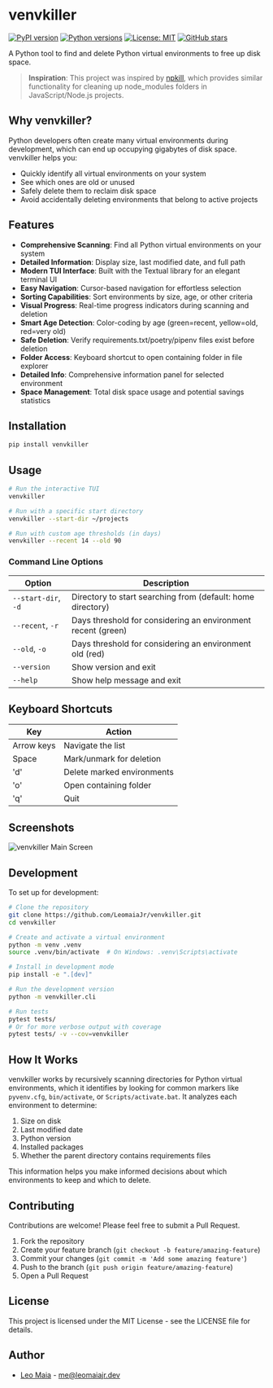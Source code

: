 # venvkiller

[![PyPI version](https://img.shields.io/pypi/v/venvkiller.svg)](https://pypi.org/project/venvkiller/)
[![Python versions](https://img.shields.io/pypi/pyversions/venvkiller.svg)](https://pypi.org/project/venvkiller/)
[![License: MIT](https://img.shields.io/badge/License-MIT-yellow.svg)](https://opensource.org/licenses/MIT)
[![GitHub stars](https://img.shields.io/github/stars/LeomaiaJr/venvkiller.svg)](https://github.com/LeomaiaJr/venvkiller/stargazers)

A Python tool to find and delete Python virtual environments to free up disk space.

> **Inspiration**: This project was inspired by [npkill](https://www.npmjs.com/package/npkill), which provides similar functionality for cleaning up node_modules folders in JavaScript/Node.js projects.

## Why venvkiller?

Python developers often create many virtual environments during development, which can end up occupying gigabytes of disk space. venvkiller helps you:

- Quickly identify all virtual environments on your system
- See which ones are old or unused
- Safely delete them to reclaim disk space
- Avoid accidentally deleting environments that belong to active projects

## Features

- **Comprehensive Scanning**: Find all Python virtual environments on your system
- **Detailed Information**: Display size, last modified date, and full path
- **Modern TUI Interface**: Built with the Textual library for an elegant terminal UI
- **Easy Navigation**: Cursor-based navigation for effortless selection
- **Sorting Capabilities**: Sort environments by size, age, or other criteria
- **Visual Progress**: Real-time progress indicators during scanning and deletion
- **Smart Age Detection**: Color-coding by age (green=recent, yellow=old, red=very old)
- **Safe Deletion**: Verify requirements.txt/poetry/pipenv files exist before deletion
- **Folder Access**: Keyboard shortcut to open containing folder in file explorer
- **Detailed Info**: Comprehensive information panel for selected environment
- **Space Management**: Total disk space usage and potential savings statistics

## Installation

```bash
pip install venvkiller
```

## Usage

```bash
# Run the interactive TUI
venvkiller

# Run with a specific start directory
venvkiller --start-dir ~/projects

# Run with custom age thresholds (in days)
venvkiller --recent 14 --old 90
```

### Command Line Options

| Option              | Description                                                  |
| ------------------- | ------------------------------------------------------------ |
| `--start-dir`, `-d` | Directory to start searching from (default: home directory)  |
| `--recent`, `-r`    | Days threshold for considering an environment recent (green) |
| `--old`, `-o`       | Days threshold for considering an environment old (red)      |
| `--version`         | Show version and exit                                        |
| `--help`            | Show help message and exit                                   |

## Keyboard Shortcuts

| Key        | Action                     |
| ---------- | -------------------------- |
| Arrow keys | Navigate the list          |
| Space      | Mark/unmark for deletion   |
| 'd'        | Delete marked environments |
| 'o'        | Open containing folder     |
| 'q'        | Quit                       |

## Screenshots

![venvkiller Main Screen](https://raw.githubusercontent.com/LeomaiaJr/venvkiller/main/screenshots/main.png)

## Development

To set up for development:

```bash
# Clone the repository
git clone https://github.com/LeomaiaJr/venvkiller.git
cd venvkiller

# Create and activate a virtual environment
python -m venv .venv
source .venv/bin/activate  # On Windows: .venv\Scripts\activate

# Install in development mode
pip install -e ".[dev]"

# Run the development version
python -m venvkiller.cli

# Run tests
pytest tests/
# Or for more verbose output with coverage
pytest tests/ -v --cov=venvkiller
```

## How It Works

venvkiller works by recursively scanning directories for Python virtual environments, which it identifies by looking for common markers like `pyvenv.cfg`, `bin/activate`, or `Scripts/activate.bat`. It analyzes each environment to determine:

1. Size on disk
2. Last modified date
3. Python version
4. Installed packages
5. Whether the parent directory contains requirements files

This information helps you make informed decisions about which environments to keep and which to delete.

## Contributing

Contributions are welcome! Please feel free to submit a Pull Request.

1. Fork the repository
2. Create your feature branch (`git checkout -b feature/amazing-feature`)
3. Commit your changes (`git commit -m 'Add some amazing feature'`)
4. Push to the branch (`git push origin feature/amazing-feature`)
5. Open a Pull Request

## License

This project is licensed under the MIT License - see the LICENSE file for details.

## Author

- [Leo Maia](https://github.com/LeomaiaJr) - me@leomaiajr.dev
